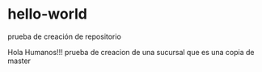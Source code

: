 # hello-world
prueba de creación de repositorio

Hola Humanos!!!
prueba de creacion de una sucursal que es una copia de master
